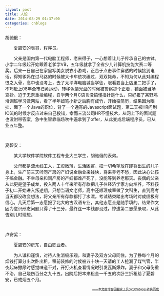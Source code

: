 ```yaml
---
layout: post
title: 人设
date: 2014-08-29 01:37:00
categories: cnblogs
---
```


<p>胡驰俄：</p>
<p>　　夏碧安的表哥，程序员。</p>
<p align="left">　　父亲是国内第一代电脑工程师，老来得子，一心想着让儿子传承自己的衣钵。小学二年级起开始跟着老爹学VB，五年级就拿了全省少儿计算机技能大赛二等奖。后来一日自己在家里写美女脱衣小游戏，正苦于点击事件穿透的时候接到电话，得知爹妈在过马路的时候被大卡车依次碾过，双双毙命，不知为何从此对编程恨之入骨，高中也没考上，去了太平洋电脑城当学徒，眼看要当上店里二把手了，不巧赶上08年全市扫黄运动，转移色情光盘的时候被警察抓个正着，铺面被当场查抄。迫于无奈重拾编程，自学两个月C语言没搞懂指针是什么，只好报了某野鸡培训班学习做网站，看了半年蜡笔小新之后胸有成竹，开始投简历，结果因为眼拙，面了一个Java的职位，背了一个通宵的Javascript面试题，第二天被HR问到IO流的时候才反应过来自己投错，幸而三流公司HR不懂技术，从网上下的面试题也没附带答案，急中生智靠临场吹牛逼拿到了offer，从此变成后端程序员，已从业五年整。</p>
<p align="left">&nbsp;</p>
<p align="left">夏碧安：</p>
<p align="left">　　某大学软件学院软件工程专业大三学生，胡驰俄的表弟。</p>
<p align="left">　　父母都是流水线工人，工资微薄，生活困窘，把一切希望放在即将出生的儿子身上，生产前三天听同产房的产妇说金融业来钱快，将来养老不愁，因此决心让孩子搞金融。不幸母亲和同产房的产妇都难产死了，没能等到养老那天。丧偶的父亲从此更是望子成龙，投入两人十年来所有存款把儿子往经济学家方向培养，不料孩子初二开始进入叛逆期，只想当语文老师，高中还顺理成章做了文科生，直到高考当天都没改变想法，将父亲所有存款都打了水漂。考试结束踏出考场时对成绩极有信心，几天后第一志愿报了北大的古汉语专业，其他志愿全是随手填的。结果作文因为意识形态问题只得了十三分，最终连一本线都没过，惨遭第二志愿录取，从此告别儿时理想。</p>
<p align="left">&nbsp;</p>
<p align="left">卢安奖：</p>
<p align="left">　　夏碧安的房东，自由职业者。</p>
<p align="left">　　为人谦和谨慎，对待人生消极乐观。和妻子及双方父母同住，为了挣每个月的烟钱打算分出次卧出租。租前装修的时候被五十块一天请的工人挖漏了煤气管，半夜起床撒尿时感觉味道不对，开打火机查看情况时引发瓦斯爆炸，妻子和父母伤重不治，自己烧伤百分之九十五。出院后把本来租金一千五的次卧三折租给了夏碧安，已戒烟五个月。</p>

<div align=right><a href="https://github.com/mlxy/SRBCnblogs"><font size=1>——本文由博客园搬家工具SRBCnblogs转换而成</font></a></div>